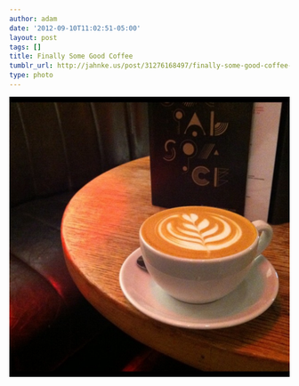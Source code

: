 ```yaml
---
author: adam
date: '2012-09-10T11:02:51-05:00'
layout: post
tags: []
title: Finally Some Good Coffee
tumblr_url: http://jahnke.us/post/31276168497/finally-some-good-coffee-with-olivia-at-third
type: photo
---
```


![3FE](/media/tumblr_ma58osDPTg1qga9s2o1_1280.jpg)
